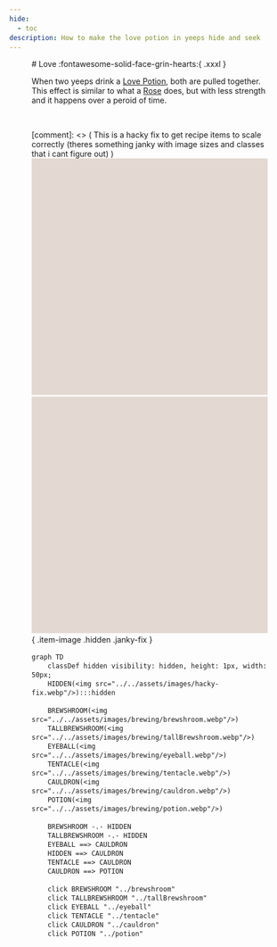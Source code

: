 ```yaml
---
hide:
  - toc
description: How to make the love potion in yeeps hide and seek
---
```

<figure markdown="1">
# Love
:fontawesome-solid-face-grin-hearts:{ .xxxl }

When two yeeps drink a [Love Potion](../brewing/love.md), both are pulled together. This effect is similar to what a [Rose]() does, but with less strength and it happens over a peroid of time.

<br />

[comment]: <> ( This is a hacky fix to get recipe items to scale correctly (theres something janky with image sizes and classes that i cant figure out) )
<img src="../../assets/images/hacky-fix.webp" class="item-image hidden janky-fix">
![hacky_fix](../assets/images/hacky-fix.webp){ .item-image .hidden .janky-fix }


```mermaid
graph TD
    classDef hidden visibility: hidden, height: 1px, width: 50px;
    HIDDEN(<img src="../../assets/images/hacky-fix.webp"/>):::hidden

    BREWSHROOM(<img src="../../assets/images/brewing/brewshroom.webp"/>)
    TALLBREWSHROOM(<img src="../../assets/images/brewing/tallBrewshroom.webp"/>)
    EYEBALL(<img src="../../assets/images/brewing/eyeball.webp"/>)
    TENTACLE(<img src="../../assets/images/brewing/tentacle.webp"/>)
    CAULDRON(<img src="../../assets/images/brewing/cauldron.webp"/>)
    POTION(<img src="../../assets/images/brewing/potion.webp"/>)

    BREWSHROOM -.- HIDDEN
    TALLBREWSHROOM -.- HIDDEN
    EYEBALL ==> CAULDRON
    HIDDEN ==> CAULDRON
    TENTACLE ==> CAULDRON
    CAULDRON ==> POTION

    click BREWSHROOM "../brewshroom"
    click TALLBREWSHROOM "../tallBrewshroom"
    click EYEBALL "../eyeball"
    click TENTACLE "../tentacle"
    click CAULDRON "../cauldron"
    click POTION "../potion"
```
</figure>